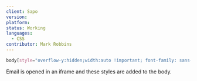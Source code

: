 ```yaml
---
client: Sapo
version:
platform:
status: Working
languages:
  - CSS
contributor: Mark Robbins
---
```


```css
body[style="overflow-y:hidden;width:auto !important; font-family: sans-serif"] .your-class-name {}
```

Email is opened in an iframe and these styles are added to the body.
